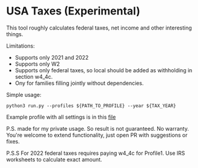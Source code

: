 # USA Taxes (Experimental)

This tool roughly calculates federal taxes, net income and other interesting things. 

Limitations:
  * Supports only 2021 and 2022
  * Supports only W2
  * Supports only federal taxes, so local should be added as withholding in section w4_4c.
  * Ony for families filling jointly without dependencies.


Simple usage:
```console
python3 run.py --profiles ${PATH_TO_PROFILE} --year ${TAX_YEAR}
```

Example profile with all settings is in this [file](example.yml)

P.S. made for my private usage. So result is not guaranteed. No warranty. You're welcome to extend functionality, 
just open PR with suggestions or fixes.

P.S.S For 2022 federal taxes requires paying w4_4c for Profile1. Use IRS worksheets to calculate exact amount.
